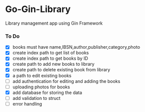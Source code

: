 # Go-Gin-Library
Library management app using Gin Framework

### To Do
- [x] books must have name,IBSN,author,publisher,category,photo
- [x] create index path to get list of books
- [x] create index path to get books by ID
- [x] create path to add new books to library
- [x] create path to delete existing book from library
- [x] a path to edit existing books
- [ ] add authentication for editing and adding the books
- [ ] uploading photos for books
- [x] add database for storing the data
- [ ] add validation to struct
- [ ] error handling